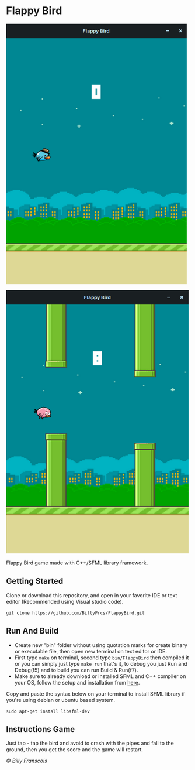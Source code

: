 <h1>Flappy Bird</h1>

![Flappy Bird GamePlay](https://github.com/BillyFrcs/FlappyBird/blob/master/assets/example/Image1.png)

![Flappy Bird GamePlay](https://github.com/BillyFrcs/FlappyBird/blob/master/assets/example/image2.png)

Flappy Bird game made with C++/SFML library framework.

## Getting Started

Clone or download this repository, and open in your favorite IDE or text editor (Recommended using Visual studio code).

```
git clone https://github.com/BillyFrcs/FlappyBird.git
```

## Run And Build

- Create new "bin" folder without using quotation marks for create binary or executable file, then open new terminal on text editor or IDE.
- First type `make` on terminal, second type `bin/FlappyBird` then compiled it or you can simply just type `make run` that's it, to debug you just Run and Debug(f5) and to build you can run Build & Run(f7).
- Make sure to already download or installed SFML and C++ compiler on your OS, follow the setup and installation from [here](https://www.sfml-dev.org/tutorials/2.5/).

Copy and paste the syntax below on your terminal to install SFML library if you're using debian or ubuntu based system.

```
sudo apt-get install libsfml-dev
```

## Instructions Game

Just tap - tap the bird and avoid to crash with the pipes and fall to the ground, then you get the score and the game will restart.

<i>© Billy Franscois</i>
